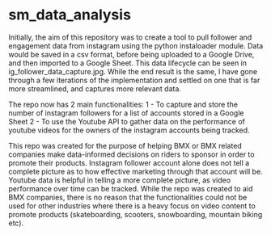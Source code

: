 # sm_data_analysis
Initially, the aim of this repository was to create a tool to pull follower and engagement data from instagram using the python instaloader module. Data would be saved in a csv format, before being uploaded to a Google Drive, and then imported to a Google Sheet. This data lifecycle can be seen in ig_follower_data_capture.jpg. While the end result is the same, I have gone through a few iterations of the implementation and settled on one that is far more streamlined, and captures more relevant data.

The repo now has 2 main functionalities:
1 - To capture and store the number of instagram followers for a list of accounts stored in a Google Sheet
2 - To use the Youtube API to gather data on the performance of youtube videos for the owners of the instagram accounts being tracked.

This repo was created for the purpose of helping BMX or BMX related companies make data-informed decisions on riders to sponsor in order to promote their products. Instagram follower account alone does not tell a complete picture as to how effective marketing through that account will be. Youtube data is helpful in telling a more complete picture, as video performance over time can be tracked. While the repo was created to aid BMX companies, there is no reason that the functionalities could not be used for other industries where there is a heavy focus on video content to promote products (skateboarding, scooters, snowboarding, mountain biking etc). 

